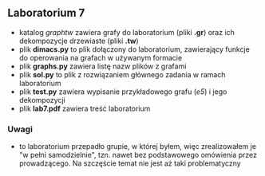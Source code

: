 ## Laboratorium 7

- katalog _graphtw_ zawiera grafy do laboratorium (pliki **.gr**) oraz ich dekompozycje drzewiaste (pliki **.tw**)
- plik **dimacs.py** to plik dołączony do laboratorium, zawierający funkcje do operowania na grafach w używanym formacie
- plik **graphs.py** zawiera listę nazw plików z grafami
- plik **sol.py** to plik z rozwiązaniem głównego zadania w ramach laboratorium
- plik **test.py** zawiera wypisanie przykładowego grafu (_e5_) i jego dekompozycji
- plik **lab7.pdf** zawiera treść laboratorium

### Uwagi
- to laboratorium przepadło grupie, w której byłem, więc zrealizowałem je "w pełni samodzielnie", tzn. nawet bez podstawowego omówienia przez prowadzącego.
Na szczęście temat nie jest aż taki problematyczny
